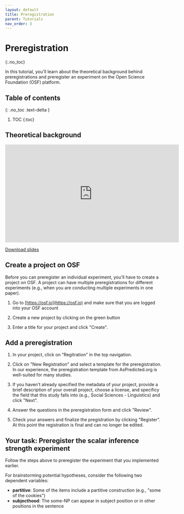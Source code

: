 ```yaml
---
layout: default
title: Preregistration
parent: Tutorials
nav_order: 3
---
```


# Preregistration
{:.no_toc}

In this tutorial, you'll learn about the theoretical background behind preregistrations and preregister an experiment on the Open Science Foundation (OSF) platform.


## Table of contents
{: .no_toc .text-delta }

1. TOC
{:toc}

## Theoretical background

<iframe width="560" height="315" src="https://www.youtube.com/embed/OA_-xXc_KBU" title="YouTube video player" frameborder="0" allow="accelerometer; autoplay; clipboard-write; encrypted-media; gyroscope; picture-in-picture" allowfullscreen></iframe>

[Download slides](../../slides/preregistration.pdf)

## Create a project on OSF

Before you can preregister an individual experiment, you'll have to create a project on OSF. A project
can have multiple preregistrations for different experiments (e.g., when you are conducting multiple experiments
in one paper).

1. Go to [https://osf.io](https://osf.io) and make sure that you are logged into your OSF account

2. Create a new project by clicking on the green button

3. Enter a title for your project and click "Create".

## Add a preregistration

1. In your project, click on "Regitration" in the top navigation.

2. Click on "New Registration" and select a template for the preregistration. In our experience, the preregistration template from AsPredicted.org is well-suited for many studies.

3. If you haven't already specified the metadata of your project, provide a brief description of your overall project, choose a license, and specificy the field that this study falls into (e.g., Social Sciences - Linguistics) and click "Next".

4. Answer the questions in the preregistration form and click "Review".

5. Check your answers and finalize the pregistration by clicking "Register". At this point the registration is final and can no longer be edited.


## Your task: Preregister the scalar inference strength experiment

Follow the steps above to preregister the experiment that you implemented earlier.

For brainstorming potential hypotheses, consider the following two dependent variables:

* **partitive**: Some of the items include a partitive construction (e.g., "some of the cookies")
* **subjecthood**: The some-NP can appear in subject position or in other positions in the sentence
